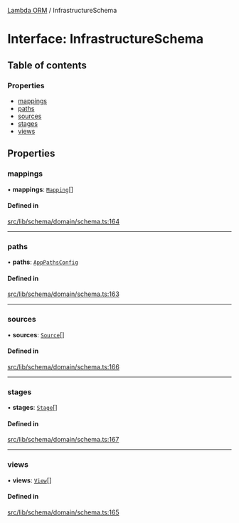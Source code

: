 [Lambda ORM](../README.md) / InfrastructureSchema

# Interface: InfrastructureSchema

## Table of contents

### Properties

- [mappings](InfrastructureSchema.md#mappings)
- [paths](InfrastructureSchema.md#paths)
- [sources](InfrastructureSchema.md#sources)
- [stages](InfrastructureSchema.md#stages)
- [views](InfrastructureSchema.md#views)

## Properties

### mappings

• **mappings**: [`Mapping`](Mapping.md)[]

#### Defined in

[src/lib/schema/domain/schema.ts:164](https://github.com/FlavioLionelRita/lambdaorm/blob/84e5f96e/src/lib/schema/domain/schema.ts#L164)

___

### paths

• **paths**: [`AppPathsConfig`](AppPathsConfig.md)

#### Defined in

[src/lib/schema/domain/schema.ts:163](https://github.com/FlavioLionelRita/lambdaorm/blob/84e5f96e/src/lib/schema/domain/schema.ts#L163)

___

### sources

• **sources**: [`Source`](Source.md)[]

#### Defined in

[src/lib/schema/domain/schema.ts:166](https://github.com/FlavioLionelRita/lambdaorm/blob/84e5f96e/src/lib/schema/domain/schema.ts#L166)

___

### stages

• **stages**: [`Stage`](Stage.md)[]

#### Defined in

[src/lib/schema/domain/schema.ts:167](https://github.com/FlavioLionelRita/lambdaorm/blob/84e5f96e/src/lib/schema/domain/schema.ts#L167)

___

### views

• **views**: [`View`](View.md)[]

#### Defined in

[src/lib/schema/domain/schema.ts:165](https://github.com/FlavioLionelRita/lambdaorm/blob/84e5f96e/src/lib/schema/domain/schema.ts#L165)

